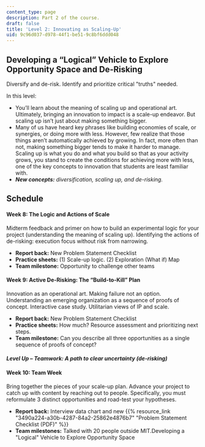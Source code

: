 ```yaml
---
content_type: page
description: Part 2 of the course.
draft: false
title: 'Level 2: Innovating as Scaling-Up'
uid: 9c96d037-d978-44f1-be51-9c8bf6ddd048
---
```

## Developing a “Logical” Vehicle to Explore Opportunity Space and De-Risking

Diversify and de-risk. Identify and prioritize critical "truths" needed.

In this level:

- You’ll learn about the meaning of scaling up and operational art. Ultimately, bringing an innovation to impact is a scale-up endeavor. But scaling up isn’t just about making something bigger.
- Many of us have heard key phrases like building economies of scale, or synergies, or doing more with less. However, few realize that those things aren’t automatically achieved by growing. In fact, more often than not, making something bigger tends to make it harder to manage. Scaling up is what you do and what you build so that as your activity grows, you stand to create the conditions for achieving more with less, one of the key concepts to innovation that students are least familiar with.
- ***New concepts:** diversification, scaling up, and de-risking.*

## Schedule

#### Week 8: The Logic and Actions of Scale

Midterm feedback and primer on how to build an experimental logic for your project (understanding the meaning of scaling up). Identifying the actions of de-risking: execution focus without risk from narrowing.

- **Report back:** New Problem Statement Checklist
- **Practice sheets:** (1) Scale-up logic. (2) Exploration (What if) Map
- **Team milestone:** Opportunity to challenge other teams

#### Week 9: Active De-Risking: The “Build-to-Kill” Plan

Innovation as an operational art. Making failure not an option. Understanding an emerging organization as a sequence of proofs of concept. Interactive case study. Utilitarian views of IP and scale.

- **Report back:** New Problem Statement Checklist
- **Practice sheets:** How much? Resource assessment and prioritizing next steps.
- **Team milestone:** Can you describe all three opportunities as a single sequence of proofs of concept?

#### *Level Up – Teamwork: A path to clear uncertainty (de-risking)*

#### Week 10: Team Week

Bring together the pieces of your scale-up plan. Advance your project to catch up with content by reaching out to people. Specifically, you must reformulate 3 distinct opportunities and road-test your hypotheses.

- **Report back:** Interview data chart and new {{% resource_link "3490a224-a30b-4287-84a2-25862e4876b7" "Problem Statement Checklist (PDF)" %}}
- **Team milestones:** Talked with 20 people outside MIT.Developing a "Logical" Vehicle to Explore Opportunity Space
